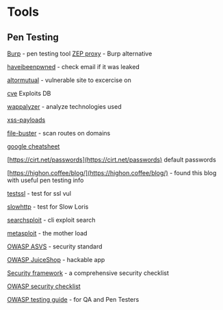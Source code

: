 # Tools
## Pen Testing
[Burp](https://portswigger.net) - pen testing tool
[ZEP proxy](https://github.com/zaproxy/zaproxy) - Burp alternative

[haveibeenpwned](https://haveibeenpwned.com/) - check email if it was leaked

[altormutual](http://altoromutual.com/) - vulnerable site to excercise on

[cve](https://www.cvedetails.com) Exploits DB

[wappalyzer](https://www.wappalyzer.com/) - analyze technologies used

[xss-payloads](http://www.xss-payloads.com/index.html)

[file-buster](https://github.com/henshin/filebuster) - scan routes on domains

[google cheatsheet](https://www.exploit-db.com/google-hacking-database)

[https://cirt.net/passwords](https://cirt.net/passwords) default passwords

[https://highon.coffee/blog/](https://highon.coffee/blog/) - found this blog with useful pen testing info

[testssl](https://testssl.sh/) - test for ssl vul

[slowhttp](https://github.com/shekyan/slowhttptest) - test for Slow Loris

[searchsploit](https://www.exploit-db.com/searchsploit) - cli exploit search

[metasploit](https://www.metasploit.com/) - the mother load

[OWASP ASVS](https://www.owasp.org/index.php/Category:OWASP_Application_Security_Verification_Standard_Project) - security standard

[OWASP JuiceShop](https://github.com/bkimminich/juice-shop) - hackable app

[Security framework](https://www.securityknowledgeframework.org/) - a comprehensive security checklist

[OWASP security checklist](https://www.owasp.org/index.php/File:OWASP_SCP_Quick_Reference_Guide_v2.pdf) 

[OWASP testing guide](https://www.owasp.org/index.php/OWASP_Testing_Guide_v4_Table_of_Contents) - for QA and Pen Testers

